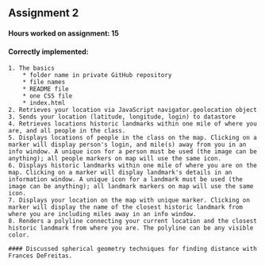 ## Assignment 2

#### Hours worked on assignment: 15

#### Correctly implemented:
	1. The basics 
		* folder name in private GitHub repository
		* file names 
		* README file
		* one CSS file
		* index.html
	2. Retrieves your location via JavaScript navigator.geolocation object
	3. Sends your location (latitude, longitude, login) to datastore
	4. Retrieves locations historic landmarks within one mile of where you are, and all people in the class.
	5. Displays locations of people in the class on the map. Clicking on a marker will display person's login, and mile(s) away from you in an info window. A unique icon for a person must be used (the image can be anything); all people markers on map will use the same icon.
	6. Displays historic landmarks within one mile of where you are on the map. Clicking on a marker will display landmark's details in an information window. A unique icon for a landmark must be used (the image can be anything); all landmark markers on map will use the same icon.
	7. Displays your location on the map with unique marker. Clicking on marker will display the name of the closest historic landmark from where you are including miles away in an info window.
	8. Renders a polyline connecting your current location and the closest historic landmark from where you are. The polyline can be any visible color.

	#### Discussed spherical geometry techniques for finding distance with Frances DeFreitas. 